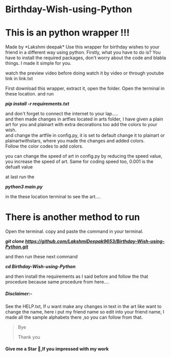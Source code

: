 # Birthday-Wish-using-Python
<h1>This is an python wrapper !!!</h1> 
Made by *Lakshmi deepak* Use this wrapper for birthday wishes to your friend in a different way using python.  
Firstly, what you have to do is? You have to install the required packages, don't worry about the code and blabla things.
I made it simple for you.

<h7>watch the preview video before doing watch it by video or through youtube link in link.txt</h7>

First download this wrapper, extract it, open the folder. Open the terminal in these location. and run    

**_pip install -r requirements.txt_**   

and don't forget to connect the internet to your lap.....  
and then made changes in artfies located in arts folder, I have given a plain art for you and plainart with extra decorations too add the colors to your wish.    
and change the artfile in config.py, it is set to default change it to plainart or plainartwithstars, where you made the changes and added colors.  
Follow the color codes to add colors.    

you can change the speed of art in config.py by reducing the speed value, you increase the speed of art. Same for coding speed too, 0.001 is the defualt value  

at last run the     

**_python3 main.py_**        

in the these location terminal to see the art....  

<h1>There is another method to run</h1>
Open the terminal. copy and paste the command in your terminal.

 **_git clone https://github.com/LakshmiDeepak9653/Birthday-Wish-using-Python.git_**
 
 and then run these next command
 
 **_cd Birthday-Wish-using-Python_**
 
 and then install the requirements as I said before and follow the that procedure because same procedure from here....
 
 
  <h5>Disclaimer:-</h5>
        See the HELP.txt, If u want make any changes in text in the art like want to change the name, here i put my friend name so edit into your friend name, I made all the sample alphabets there ,so you can follow from that.


> Bye
> 
>Thank you 
<h4>Give me a Star 🌟,If you impressed with my work</h4>
